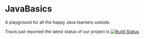 # JavaBasics
A playground for all the happy Java learners outside.

Travis just reported the latest status of our project is 
[![Build Status](https://travis-ci.org/mle-enso/JavaBasics.svg?branch=master)](https://travis-ci.org/mle-enso/JavaBasics)
